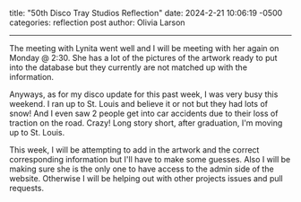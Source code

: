 title:  "50th Disco Tray Studios Reflection"
date:   2024-2-21 10:06:19 -0500
categories: reflection post
author: Olivia Larson

---
The meeting with Lynita went well and I will be meeting with her again on Monday @ 2:30. She has a lot of the pictures of the artwork ready to put into the database but they currently are not matched up with the information. 

Anyways, as for my disco update for this past week, I was very busy this weekend. I ran up to St. Louis and believe it or not but they had lots of snow! And I even saw 2 people get into car accidents due to their loss of traction on the road. Crazy! Long story short, after graduation, I'm moving up to St. Louis. 

This week, I will be attempting to add in the artwork and the correct corresponding information but I'll have to make some guesses. Also I will be making sure she is the only one to have access to the admin side of the website. Otherwise I will be helping out with other projects issues and pull requests. 